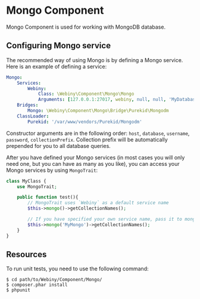 Mongo Component
=================

Mongo Component is used for working with MongoDB database.

## Configuring Mongo service

The recommended way of using Mongo is by defining a Mongo service. Here is an example of defining a service:

```yaml
Mongo:
    Services:
        Webiny:
            Class: \Webiny\Component\Mongo\Mongo
            Arguments: [127.0.0.1:27017, webiny, null, null, 'MyDatabase_']
    Bridges:
        Mongo: \Webiny\Component\Mongo\Bridge\Purekid\Mongodm
    ClassLoader:
        Purekid: '/var/www/vendors/Purekid/Mongodm'
```

Constructor arguments are in the following order: `host`, `database`, `username`, `password`, `collectionPrefix`.
Collection prefix will be automatically prepended for you to all database queries.

After you have defined your Mongo services (in most cases you will only need one, but you can have as many as you like), you can access your Mongo services by using `MongoTrait`:

```php
class MyClass {
    use MongoTrait;

    public function test(){
        // MongoTrait uses `Webiny` as a default service name
        $this->mongo()->getCollectionNames();

        // If you have specified your own service name, pass it to mongo method
        $this->mongo('MyMongo')->getCollectionNames();
    }
}
```


Resources
---------

To run unit tests, you need to use the following command:

    $ cd path/to/Webiny/Component/Mongo/
    $ composer.phar install
    $ phpunit